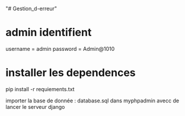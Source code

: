 "# Gestion_d-erreur" 

# admin identifient 
username = admin
password = Admin@1010

# installer les dependences 
pip install -r requiements.txt

importer la base de donnée : database.sql dans myphpadmin avecc de lancer le serveur django
